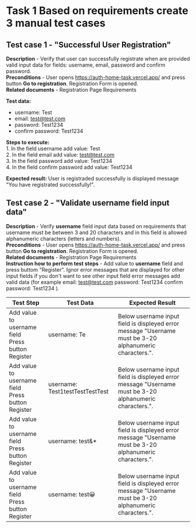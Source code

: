 # Task 1 Based on requirements create 3 manual test cases
## Test case 1 - "Successful User Registration" 
**Description** - Verify that user can successfully registrate when are provided valid input data for fields: username, email, password and confirm password.  
**Preconditions** - User opens https://auth-home-task.vercel.app/ and press button **Go to registration**. Registration Form is opened.  
**Related documents** - Registration Page Requirements  

**Test data:**
- username: Test
- email: test@test.com
- password: Test1234
- confirm password: Test1234
  
**Steps to execute:**  
	1. In the field username add value: Test  
  	2. In the field email add value: test@test.com  
     	3. In the field password add value: Test1234  
       	4. In the field confirm password add value: Test1234  
	
**Expected result:** User is registraded successfully is displayed message "You have registrated successfully!".  

## Test case 2 - "Validate username field input data"  
**Description** - Verify **username** field input data based on requirements that username must be between 3 and 20 characters and in this field is allowed alphanumeric characters (letters and numbers).  
**Preconditions** - User opens https://auth-home-task.vercel.app/ and press button **Go to registration**. Registration Form is opened.  
**Related documents** - Registration Page Requirements  
**Instruction how to perform test steps** - Add value to **username** field and press buttom "Register". Ignor error messages that are displayed for other input fields if you don't want to see other input field error messages add valid data (for example email: test@test.com  password: Test1234  confirm password: Test1234 ).  

|**Test Step**                                                     | **Test Data**                   | **Expected Result**                                                                                      |   
|------------------------------------------------------------------|---------------------------------|----------------------------------------------------------------------------------------------------------|
|Add value to username field <br>Press button Register             | username: Te                    |Below username input field is displeyed error message "Username must be 3-20 alphanumeric characters.".   |
|Add value to username field <br>Press button Register             | username: Test1testTestTestTest |Below username input field is displeyed error message "Username must be 3-20 alphanumeric characters.".   |
|Add value to username field <br>Press button Register             | username: test&*                |Below username input field is displeyed error message "Username must be 3-20 alphanumeric characters.".   |
|Add value to username field <br>Press button Register             | username: test😀                |Below username input field is displeyed error message "Username must be 3-20 alphanumeric characters.".   |  



